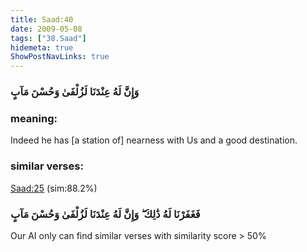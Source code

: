 ```yaml
---
title: Saad:40
date: 2009-05-08
tags: ["38.Saad"]
hidemeta: true 
ShowPostNavLinks: true 
---
```

### وَإِنَّ لَهُ عِنْدَنَا لَزُلْفَىٰ وَحُسْنَ مَآبٍ
### meaning: 
Indeed he has [a station of] nearness with Us and a good destination.
### similar verses: 

[Saad:25](/38/25) (sim:88.2%)

### فَغَفَرْنَا لَهُ ذَٰلِكَ ۖ وَإِنَّ لَهُ عِنْدَنَا لَزُلْفَىٰ وَحُسْنَ مَآبٍ

Our AI only can find similar verses with similarity score > 50% 



